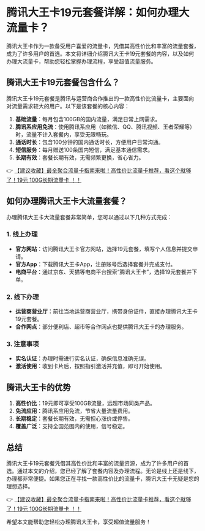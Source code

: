 # 腾讯大王卡19元套餐详解：如何办理大流量卡？

腾讯大王卡作为一款备受用户喜爱的流量卡，凭借其高性价比和丰富的流量套餐，成为了许多用户的首选。本文将详细介绍腾讯大王卡19元套餐的内容，以及如何办理大流量卡，帮助您轻松掌握办理流程，享受超值流量服务。

## 腾讯大王卡19元套餐包含什么？

腾讯大王卡19元套餐是腾讯与运营商合作推出的一款高性价比流量卡，主要面向对流量需求较大的用户。以下是该套餐的核心内容：

1. **基础流量**：每月包含100GB的国内流量，满足日常上网需求。
2. **腾讯系应用免流**：使用腾讯系应用（如微信、QQ、腾讯视频、王者荣耀等）时，流量不计入套餐内，享受无限畅玩。
3. **通话时长**：包含100分钟的国内通话时长，方便用户日常沟通。
4. **短信服务**：每月赠送100条国内短信，满足基本通信需求。
5. **长期有效**：套餐长期有效，无需频繁更换，省心省力。

👉 [【建议收藏】最全聚合流量卡指南来啦！高性价比流量卡推荐，看这个就够了！19元 100G长期流量卡 ！！](https://bit.ly/Liuliangka)

## 如何办理腾讯大王卡大流量套餐？

办理腾讯大王卡大流量套餐非常简单，您可以通过以下几种方式完成：

### 1. 线上办理
- **官方网站**：访问腾讯大王卡官方网站，选择19元套餐，填写个人信息并提交申请。
- **官方App**：下载腾讯大王卡App，注册账号后选择套餐并完成支付。
- **电商平台**：通过京东、天猫等电商平台搜索“腾讯大王卡”，选择19元套餐并下单。

### 2. 线下办理
- **运营商营业厅**：前往当地运营商营业厅，携带身份证件，直接办理腾讯大王卡19元套餐。
- **合作网点**：部分便利店、超市等合作网点也提供腾讯大王卡的办理服务。

### 3. 注意事项
- **实名认证**：办理时需进行实名认证，确保信息准确无误。
- **激活使用**：收到卡片后，按照指引激活并充值，即可开始使用。

## 腾讯大王卡的优势

1. **高性价比**：19元即可享受100GB流量，远超市场同类产品。
2. **免流应用**：腾讯系应用免流，节省大量流量费用。
3. **长期稳定**：套餐长期有效，无需担心涨价或停售。
4. **覆盖广泛**：支持全国范围内的使用，信号稳定。

## 总结

腾讯大王卡19元套餐凭借其高性价比和丰富的流量资源，成为了许多用户的首选。通过本文的介绍，您已经了解了套餐内容及办理流程。无论是线上还是线下，办理都非常便捷。如果您正在寻找一款高性价比的流量卡，腾讯大王卡无疑是您的理想选择。

👉 [【建议收藏】最全聚合流量卡指南来啦！高性价比流量卡推荐，看这个就够了！19元 100G长期流量卡 ！！](https://bit.ly/Liuliangka)

希望本文能帮助您轻松办理腾讯大王卡，享受超值流量服务！